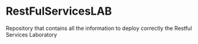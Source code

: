 # RestFulServicesLAB
Repository that contains all the information to deploy correctly the Restful Services Laboratory
